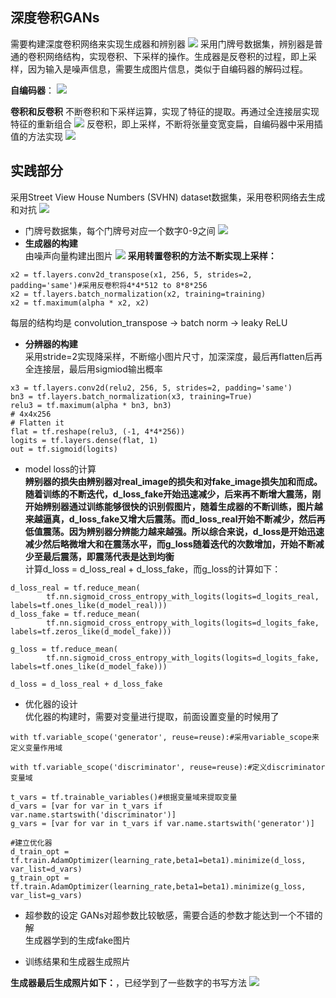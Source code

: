 ## 深度卷积GANs
需要构建深度卷积网络来实现生成器和辨别器
![](assets/markdown-img-paste-2018112909533687.png)
采用门牌号数据集，辨别器是普通的卷积网络结构，实现卷积、下采样的操作。生成器是反卷积的过程，即上采样，因为输入是噪声信息，需要生成图片信息，类似于自编码器的解码过程。  

**自编码器**：
![](assets/markdown-img-paste-20181129101636729.png)


**卷积和反卷积**
不断卷积和下采样运算，实现了特征的提取。再通过全连接层实现特征的重新组合
![](assets/markdown-img-paste-20181129102346996.png)
反卷积，即上采样，不断将张量变宽变扁，自编码器中采用插值的方法实现
![](assets/markdown-img-paste-20181129102231482.png)


## 实践部分 
采用Street View House Numbers (SVHN) dataset数据集，采用卷积网络去生成和对抗
![](assets/markdown-img-paste-20181203142005610.png)
*  门牌号数据集，每个门牌号对应一个数字0-9之间
![](assets/markdown-img-paste-20181203141908751.png)
* **生成器的构建**  
由噪声向量构建出图片
![](assets/markdown-img-paste-20181203142059600.png)
**采用转置卷积的方法不断实现上采样：**
```
x2 = tf.layers.conv2d_transpose(x1, 256, 5, strides=2, padding='same')#采用反卷积将4*4*512 to 8*8*256
x2 = tf.layers.batch_normalization(x2, training=training)
x2 = tf.maximum(alpha * x2, x2)
```
每层的结构均是 convolution_transpose -> batch norm -> leaky ReLU

* **分辨器的构建**  
采用stride=2实现降采样，不断缩小图片尺寸，加深深度，最后再flatten后再全连接层，最后用sigmiod输出概率
```
x3 = tf.layers.conv2d(relu2, 256, 5, strides=2, padding='same')
bn3 = tf.layers.batch_normalization(x3, training=True)
relu3 = tf.maximum(alpha * bn3, bn3)
# 4x4x256
# Flatten it
flat = tf.reshape(relu3, (-1, 4*4*256))
logits = tf.layers.dense(flat, 1)
out = tf.sigmoid(logits)
```

* model loss的计算  
**辨别器的损失由辨别器对real_image的损失和对fake_image损失加和而成。随着训练的不断迭代，d_loss_fake开始迅速减少，后来再不断增大震荡，刚开始辨别器通过训练能够很快的识别假图片，随着生成器的不断训练，图片越来越逼真，d_loss_fake又增大后震荡。而d_loss_real开始不断减少，然后再低值震荡。因为辨别器分辨能力越来越强。所以综合来说，d_loss是开始迅速减少然后略微增大和在震荡水平，而g_loss随着迭代的次数增加，开始不断减少至最后震荡，即震荡代表是达到均衡**  
计算d_loss = d_loss_real + d_loss_fake，而g_loss的计算如下：
```
d_loss_real = tf.reduce_mean(
        tf.nn.sigmoid_cross_entropy_with_logits(logits=d_logits_real, labels=tf.ones_like(d_model_real)))
d_loss_fake = tf.reduce_mean(
        tf.nn.sigmoid_cross_entropy_with_logits(logits=d_logits_fake, labels=tf.zeros_like(d_model_fake)))
        
g_loss = tf.reduce_mean(
        tf.nn.sigmoid_cross_entropy_with_logits(logits=d_logits_fake, labels=tf.ones_like(d_model_fake)))
        
d_loss = d_loss_real + d_loss_fake
```

* 优化器的设计    
优化器的构建时，需要对变量进行提取，前面设置变量的时候用了
```
with tf.variable_scope('generator', reuse=reuse):#采用variable_scope来定义变量作用域

with tf.variable_scope('discriminator', reuse=reuse):#定义discriminator变量域

t_vars = tf.trainable_variables()#根据变量域来提取变量
d_vars = [var for var in t_vars if var.name.startswith('discriminator')]
g_vars = [var for var in t_vars if var.name.startswith('generator')]

#建立优化器
d_train_opt = tf.train.AdamOptimizer(learning_rate,beta1=beta1).minimize(d_loss, var_list=d_vars)
g_train_opt = tf.train.AdamOptimizer(learning_rate,beta1=beta1).minimize(g_loss, var_list=g_vars)
```
* 超参数的设定
GANs对超参数比较敏感，需要合适的参数才能达到一个不错的解  
生成器学到的生成fake图片

* 训练结果和生成器生成照片

**生成器最后生成照片如下：**，已经学到了一些数字的书写方法
![](assets/markdown-img-paste-20181203145852773.png)
